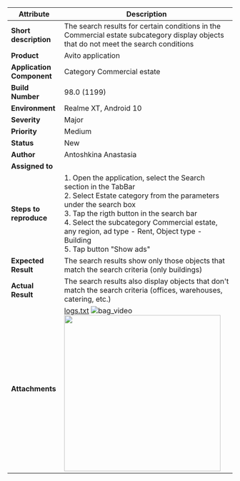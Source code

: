 | Attribute | Description |
| ------------- | ------------- |
| **Short description** | The search results for certain conditions in the Commercial estate subcategory display objects that do not meet the search conditions |
| **Product** | Avito application |
| **Application Component** | Category Commercial estate |
| **Build Number** | 98.0 (1199) |
| **Environment** | Realme XT, Android 10 |
| **Severity** | Major |
| **Priority** | Medium |
| **Status** | New |
| **Author** | Antoshkina Anastasia |
| **Assigned to** | |
| **Steps to reproduce** |    1. Open the application, select the Search section in the TabBar <br /> 2. Select Estate category from the parameters under the search box <br /> 3. Tap the rigth button in the search bar <br /> 4. Select the subcategory Commercial estate, any region, ad type - Rent, Object type - Building <br /> 5. Tap button "Show ads" |
| **Expected Result** | The search results show only those objects that match the search criteria (only buildings) |
| **Actual Result** | The search results also display objects that don't match the search criteria (offices, warehouses, catering, etc.) |
| **Attachments** | [logs.txt](https://github.com/nastasj/sample/files/5994248/log_bag.txt) ![bag_video](https://user-images.githubusercontent.com/78635647/108171694-f2ae7d80-710c-11eb-9b3a-a89bd5bf20d5.gif) <img src="https://user-images.githubusercontent.com/78635647/108172276-af084380-710d-11eb-850c-073b110c880c.jpg" width="350">|

